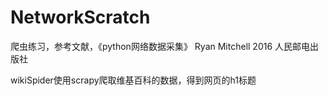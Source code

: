 # NetworkScratch
爬虫练习，参考文献，《python网络数据采集》 Ryan Mitchell 2016 人民邮电出版社

wikiSpider使用scrapy爬取维基百科的数据，得到网页的h1标题